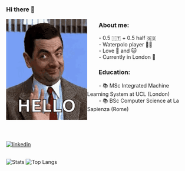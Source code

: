 ### Hi there 👋

<!--![bean](mr-bean-funny.gif)-->

<div>
    <img align='left' padding=200 src="mr-bean-funny.gif">
</div>



### &nbsp;&nbsp;&nbsp;&nbsp;&nbsp;&nbsp;&nbsp;&nbsp;About me:
  &nbsp;&nbsp;&nbsp;&nbsp;&nbsp;&nbsp;&nbsp;&nbsp;- 0.5 🇮🇹 + 0.5 half 🇬🇧<br>
  &nbsp;&nbsp;&nbsp;&nbsp;&nbsp;&nbsp;&nbsp;&nbsp;- Waterpolo player 🤽‍♂️<br>
  &nbsp;&nbsp;&nbsp;&nbsp;&nbsp;&nbsp;&nbsp;&nbsp;- Love 🐶 and 🐱<br>
  &nbsp;&nbsp;&nbsp;&nbsp;&nbsp;&nbsp;&nbsp;&nbsp;- Currently in London 🎡<br>

### &nbsp;&nbsp;&nbsp;&nbsp;&nbsp;&nbsp;&nbsp;&nbsp;Education:
  &nbsp;&nbsp;&nbsp;&nbsp;&nbsp;&nbsp;&nbsp;&nbsp;- 📚 MSc Integrated Machine Learning System at UCL (London)<br>
  &nbsp;&nbsp;&nbsp;&nbsp;&nbsp;&nbsp;&nbsp;&nbsp;- 📚 BSc Computer Science at La Sapienza (Rome)<br>




<!--<img upper-margin=0 valign="middle" src="My project-1.png">-->



<!--
**williamdevena/williamdevena** is a ✨ _special_ ✨ repository because its `README.md` (this file) appears on your GitHub profile.

Here are some ideas to get you started:

- 🔭 I’m currently working on ...
- 🌱 I’m currently learning ...
- 👯 I’m looking to collaborate on ...
- 🤔 I’m looking for help with ...
- 💬 Ask me about ...
- 📫 How to reach me: ...
- 😄 Pronouns: ...
- ⚡ Fun fact: ...
-->






<!--
Check out my linkedin profile. 

- <img src=https://cdn-icons-png.flaticon.com/512/3536/3536505.png width=20 style="vertical-align:middle"> &nbsp;[Linkedin](https://www.linkedin.com/in/william-de-vena-aa1bb11aa/)</br></br>
-->

<br><br><br>
<div align="left">
<a href="https://www.linkedin.com/in/william-de-vena-aa1bb11aa">
<img src="https://img.shields.io/badge/visit%20my%20Linkedin-0A66C2?style=for-the-badge&logo=linkedin&logoColor=white" alt="linkedin" />
</a>
</div>


<br>

<!--![Anurag's GitHub stats](https://github-readme-stats.vercel.app/api?username=williamdevena&hide=contribs,prs)-->
<p align='left'>
  <img src="https://github-readme-stats.vercel.app/api?username=williamdevena&include_all_commits=True&show_icons=True&hide_title=True#)" alt="Stats" style="width:450px;"/>
  <img src="https://github-readme-stats.vercel.app/api/top-langs/?username=williamdevena&layout=compact&langs_count=5&hide=jupyter%20notebook,tex,kotlin&exlude_repo=MyVideoLibrary&hide_title=True#" alt="Top Langs" style="width:355px;"/>
</p>

